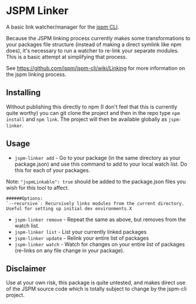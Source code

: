 # JSPM Linker

A basic link watcher/manager for the [jspm CLI](https://github.com/jspm/jspm-cli).

Because the JSPM linking process currently makes some transformations
to your packages file structure (instead of making a direct symlink like
npm does), it's necessary to run a watcher to re-link your separate
modules. This is a basic attempt at simplifying that process.

See https://github.com/jspm/jspm-cli/wiki/Linking for more information
on the jspm linking process.

## Installing
Without publishing this directly to npm (I don't feel that this is
currently quite worthy) you can git clone the project and then in the
repo type `npm install` and `npm link`. The project will then be
available globally as `jspm-linker`.

## Usage
* `jspm-linker add` - Go to your package (in the same directory as your
package.json) and use this command to add to your local watch list. Do
this for each of your packages.

Note: `"jspmLinkable": true` should be added to the package.json files you
wish for this tool to affect.

	######Options:
	`--recursive`: Recursively links modules from the current directory.
	Useful for setting up initial dev environments.X

* `jspm-linker remove` - Repeat the same as above, but removes from the
 watch list.
* `jspm-linker list` - List your currently linked packages
* `jspm-linker update` - Relink your entire list of packages
* `jspm-linker watch` - Watch for changes on your entire list of packages
(re-links on any file change in your package).

## Disclaimer
Use at your own risk, this package is quite untested, and makes direct use
 of the JSPM source code which is totally subject to change by the jspm-cli project.

